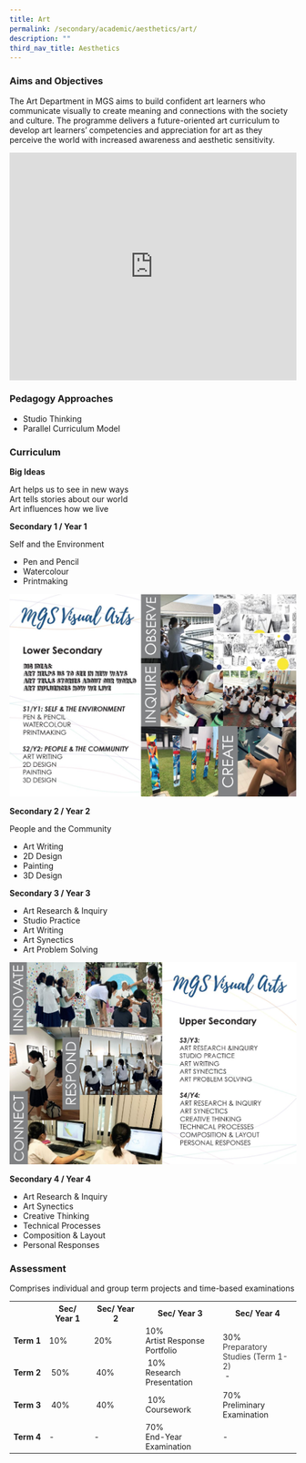 ```yaml
---
title: Art
permalink: /secondary/academic/aesthetics/art/
description: ""
third_nav_title: Aesthetics
---
```







### Aims and Objectives

The Art Department in MGS aims to build confident art learners who communicate visually to create meaning and connections with the society and culture. The programme delivers a future-oriented art curriculum to develop art learners’ competencies and appreciation for art as they perceive the world with increased awareness and aesthetic sensitivity.

<div style="width:100%; height:400px">
  <iframe class="ive_eobj_center" allowfullscreen="" frameborder="0" title="MGS Heritage Video" src="https://www.youtube.com/embed/zNqKX3dF99Q" height="100%" width="100%">
  </iframe>
</div>

### Pedagogy Approaches

* Studio Thinking  
* Parallel Curriculum Model  
  

### Curriculum

**Big Ideas**

Art helps us to see in new ways  <br>
Art tells stories about our world  <br>
Art influences how we live  
  

**Secondary 1 / Year 1**

Self and the Environment  
* Pen and Pencil  
* Watercolour  
* Printmaking

![](/images/Secondary/art1.jpg)
		 
**Secondary 2 / Year 2**

People and the Community  
* Art Writing  
* 2D Design  
* Painting  
* 3D Design  
  

**Secondary 3 / Year 3**

* Art Research & Inquiry  
* Studio Practice  
* Art Writing  
* Art Synectics  
* Art Problem Solving

![](/images/Secondary/art2.jpg)

**Secondary 4 / Year 4**

* Art Research & Inquiry  
* Art Synectics  
* Creative Thinking  
* Technical Processes  
* Composition & Layout  
* Personal Responses

### Assessment

Comprises individual and group term projects and time-based examinations

<table class="ive_eobj_center iveo_table ives_tab_simple3" style="width: 100%;">
  <tbody>
    <tr>
      <th style="width: 74px;">
        <br>
      </th>
      <th style="width: 121px;">Sec/ Year 1
      </th>
      <th style="width: 154px;">Sec/ Year 2
      </th>
      <th style="width: 196px;">Sec/ Year 3
      </th>
      <th style="width: 203px;">Sec/ Year 4
      </th>
    </tr>
    <tr>
      <td style="width: 60px;">
        <b>Term 1
        </b>
      </td>
      <td style="width: 60px;">10%
      </td>
      <td style="width: 60px;">20%
      </td>
      <td style="width: 60px;">10%
        <br>Artist Response Portfolio
      </td>
      <td rowspan="2" style="width: 60px;">30%
        <span style="color: rgb(61, 61, 61);">
          <br>Preparatory Studies (Term 1-2)
        </span>
        <br>      &nbsp;-
      </td>
    </tr>
    <tr>
      <td>
        <b>Term 2
        </b>
      </td>
      <td>&nbsp;50%
      </td>
      <td>&nbsp;40%
      </td>
      <td>&nbsp;10%
        <br>Research Presentation
        <br>
      </td>
    </tr>
    <tr>
      <td>
        <b>Term 3
        </b>
      </td>
      <td>&nbsp;40%
      </td>
      <td>&nbsp;40%
      </td>
      <td>&nbsp;10%
        <br>Coursework
        <br>
      </td>
      <td>70%
        <br>Preliminary Examination
      </td>
    </tr>
    <tr>
      <td style="width: 60px;">
        <b>Term 4
        </b>
      </td>
      <td style="width: 60px;">
        -
      </td>
      <td style="width: 60px;">
        -
      </td>
      <td style="width: 60px;">70%
        <br>End-Year Examination
        <br>
      </td>
      <td style="width: 60px;">
        -
      </td>
    </tr>
  </tbody>
</table>